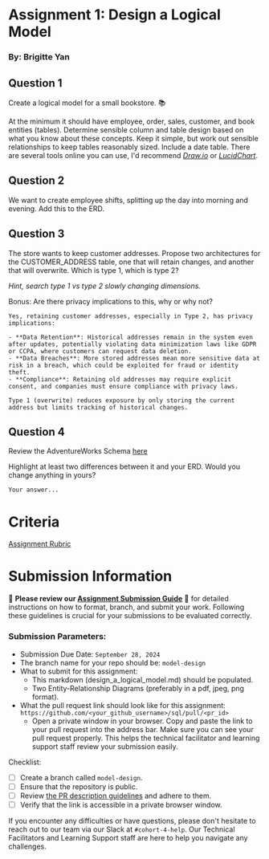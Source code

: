 # Assignment 1: Design a Logical Model
### By: Brigitte Yan 

## Question 1
Create a logical model for a small bookstore. 📚

At the minimum it should have employee, order, sales, customer, and book entities (tables). Determine sensible column and table design based on what you know about these concepts. Keep it simple, but work out sensible relationships to keep tables reasonably sized. Include a date table. There are several tools online you can use, I'd recommend [_Draw.io_](https://www.drawio.com/) or [_LucidChart_](https://www.lucidchart.com/pages/).

## Question 2
We want to create employee shifts, splitting up the day into morning and evening. Add this to the ERD.

## Question 3
The store wants to keep customer addresses. Propose two architectures for the CUSTOMER_ADDRESS table, one that will retain changes, and another that will overwrite. Which is type 1, which is type 2?

_Hint, search type 1 vs type 2 slowly changing dimensions._

Bonus: Are there privacy implications to this, why or why not?
```
Yes, retaining customer addresses, especially in Type 2, has privacy implications:

- **Data Retention**: Historical addresses remain in the system even after updates, potentially violating data minimization laws like GDPR or CCPA, where customers can request data deletion.
- **Data Breaches**: More stored addresses mean more sensitive data at risk in a breach, which could be exploited for fraud or identity theft.
- **Compliance**: Retaining old addresses may require explicit consent, and companies must ensure compliance with privacy laws.

Type 1 (overwrite) reduces exposure by only storing the current address but limits tracking of historical changes.
```

## Question 4
Review the AdventureWorks Schema [here](https://i.stack.imgur.com/LMu4W.gif)

Highlight at least two differences between it and your ERD. Would you change anything in yours?
```
Your answer...
```

# Criteria

[Assignment Rubric](./assignment_rubric.md)

# Submission Information

🚨 **Please review our [Assignment Submission Guide](https://github.com/UofT-DSI/onboarding/blob/main/onboarding_documents/submissions.md)** 🚨 for detailed instructions on how to format, branch, and submit your work. Following these guidelines is crucial for your submissions to be evaluated correctly.

### Submission Parameters:
* Submission Due Date: `September 28, 2024`
* The branch name for your repo should be: `model-design`
* What to submit for this assignment:
    * This markdown (design_a_logical_model.md) should be populated.
    * Two Entity-Relationship Diagrams (preferably in a pdf, jpeg, png format).
* What the pull request link should look like for this assignment: `https://github.com/<your_github_username>/sql/pull/<pr_id>`
    * Open a private window in your browser. Copy and paste the link to your pull request into the address bar. Make sure you can see your pull request properly. This helps the technical facilitator and learning support staff review your submission easily.

Checklist:
- [ ] Create a branch called `model-design`.
- [ ] Ensure that the repository is public.
- [ ] Review [the PR description guidelines](https://github.com/UofT-DSI/onboarding/blob/main/onboarding_documents/submissions.md#guidelines-for-pull-request-descriptions) and adhere to them.
- [ ] Verify that the link is accessible in a private browser window.

If you encounter any difficulties or have questions, please don't hesitate to reach out to our team via our Slack at `#cohort-4-help`. Our Technical Facilitators and Learning Support staff are here to help you navigate any challenges.
